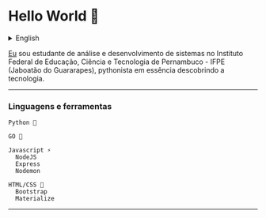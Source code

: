 # Hello World 👋


<details id="english">
  <summary>English</summary>
 
[Eu](https://www.linkedin.com/in/pedro-henrique-dos-santos-pereira-245b12174) sou estudante de análise e desenvolvimento de sistemas no Instituto Federal de Educação, Ciência e Tecnologia de Pernambuco - IFPE (Jaboatão do Guararapes),
pythonista em essência descobrindo a tecnologia. 


---
### Linguagens e ferramentas
  ~~~
  Python 🐍
  
  GO 🚀
  
  Javascript ⚡
    NodeJS
    Express
    Nodemon
  
  HTML/CSS 🎨
    Bootstrap
    Materialize
  ~~~
<br><br><br><br>
---
</details>

[Eu](https://www.linkedin.com/in/pedro-henrique-dos-santos-pereira-245b12174) sou estudante de análise e desenvolvimento de sistemas no Instituto Federal de Educação, Ciência e Tecnologia de Pernambuco - IFPE (Jaboatão do Guararapes),
pythonista em essência descobrindo a tecnologia. 


---
### Linguagens e ferramentas
  ~~~
  Python 🐍
  
  GO 🚀
  
  Javascript ⚡
    NodeJS
    Express
    Nodemon
  
  HTML/CSS 🎨
    Bootstrap
    Materialize
  ~~~
---
<!--
**SantosPereira/SantosPereira** is a ✨ _special_ ✨ repository because its `README.md` (this file) appears on your GitHub profile.

Here are some ideas to get you started:

- 🔭 I’m currently working on ...
- 🌱 I’m currently learning ...
- 👯 I’m looking to collaborate on ...
- 🤔 I’m looking for help with ...
- 💬 Ask me about ...
- 📫 How to reach me: ...
- 😄 Pronouns: ...
- ⚡ Fun fact: ...
-->
